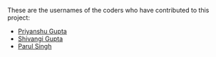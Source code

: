 These are the usernames of the coders who have contributed to this project:

* [Priyanshu Gupta](https://github.com/wsLord)
* [Shivangi Gupta](https://github.com/Suzuka11)
* [Parul Singh](https://github.com/Parul-cpu)
